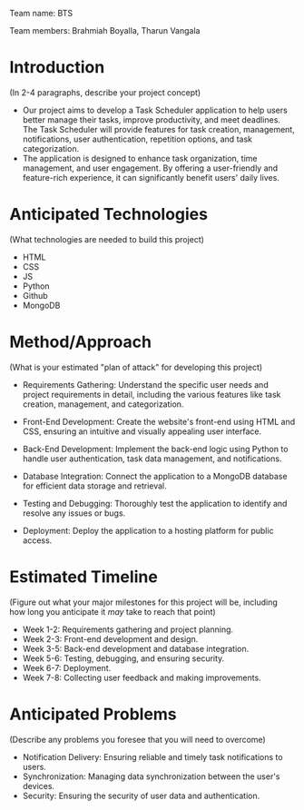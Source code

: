 Team name: BTS

Team members: Brahmiah Boyalla, Tharun Vangala

# Introduction

(In 2-4 paragraphs, describe your project concept)
- Our project aims to develop a Task Scheduler application to help users better manage their tasks, improve productivity, and meet deadlines. The Task Scheduler will provide features for task creation, management, notifications, user authentication, repetition options, and task categorization. 
- The application is designed to enhance task organization, time management, and user engagement. By offering a user-friendly and feature-rich experience, it can significantly benefit users' daily lives.

# Anticipated Technologies

(What technologies are needed to build this project)
- HTML
- CSS
- JS
- Python
- Github
- MongoDB

# Method/Approach

(What is your estimated "plan of attack" for developing this project)
- Requirements Gathering: Understand the specific user needs and project requirements in detail, including the various features like task creation, management, and categorization.

- Front-End Development: Create the website's front-end using HTML and CSS, ensuring an intuitive and visually appealing user interface.

- Back-End Development: Implement the back-end logic using Python to handle user authentication, task data management, and notifications.

- Database Integration: Connect the application to a MongoDB database for efficient data storage and retrieval.

- Testing and Debugging: Thoroughly test the application to identify and resolve any issues or bugs.

- Deployment: Deploy the application to a hosting platform for public access.

# Estimated Timeline

(Figure out what your major milestones for this project will be, including how long you anticipate it *may* take to reach that point)
- Week 1-2: Requirements gathering and project planning.
- Week 2-3: Front-end development and design.
- Week 3-5: Back-end development and database integration.
- Week 5-6: Testing, debugging, and ensuring security.
- Week 6-7: Deployment.
- Week 7-8: Collecting user feedback and making improvements.

# Anticipated Problems

(Describe any problems you foresee that you will need to overcome)
- Notification Delivery: Ensuring reliable and timely task notifications to users.
- Synchronization: Managing data synchronization between the user's devices.
- Security: Ensuring the security of user data and authentication.
